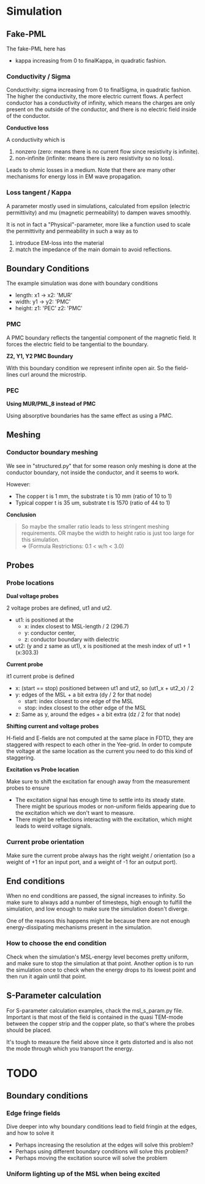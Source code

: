 # Simulation

## Fake-PML
The fake-PML here has 
- kappa increasing from 0 to finalKappa, in quadratic fashion.


### Conductivity / Sigma
Conductivity: sigma increasing from 0 to finalSigma, in quadratic fashion.
The higher the conductivity, the more electric current flows.
A perfect conductor has a conductivity of infinity, which means the charges are only present on the outside of the conductor, and there is no electric field inside of the conductor.

**Conductive loss**

A conductivity which is
1. nonzero (zero: means there is no current flow since resistivity is infinite). 
2. non-infinite (infinite: means there is zero resistivity so no loss).

Leads to ohmic losses in a medium. Note that there are many other mechanisms for energy loss in EM wave propagation.

### Loss tangent / Kappa
A parameter mostly used in simulations, calculated from epsilon (electric permittivity) and mu (magnetic permeability) to dampen waves smoothly.

It is not in fact a "Physical"-parameter, more like a function used to scale the permittivity and permeability in such a way as to 
1. introduce EM-loss into the material
2. match the impedance of the main domain to avoid reflections.

## Boundary Conditions
The example simulation was done with boundary conditions

- length: x1 -> x2: 'MUR'
- width: y1 -> y2: 'PMC' 
- height: z1: 'PEC' z2: 'PMC' 

### PMC
A PMC boundary reflects the tangential component of the magnetic field.
It forces the electric field to be tangential to the boundary.

**Z2, Y1, Y2 PMC Boundary**

With this boundary condition we represent infinite open air. So the field-lines curl around the microstrip.

### PEC
**Using MUR/PML_8 instead of PMC**

Using absorptive boundaries has the same effect as using a PMC.

## Meshing

### Conductor boundary meshing
We see in "structured.py" that for some reason only meshing is done at the conductor boundary, not inside the conductor, and it seems to work.

However:
- The copper t is 1 mm, the substrate t is 10 mm (ratio of 10 to 1)
- Typical copper t is 35 um, substrate t is 1570 (ratio of 44 to 1)

**Conclusion**
> So maybe the smaller ratio leads to less stringent meshing requirements. OR maybe the width to height ratio is just too large for this simulation. \
=> (Formula Restrictions: 0.1 < w/h < 3.0)

## Probes
### Probe locations
**Dual voltage probes**

2 voltage probes are defined, ut1 and ut2.
- ut1: is positioned at the 
    - x: index closest to MSL-length / 2 (296.7)
    - y: conductor center,
    - z: conductor boundary with dielectric
- ut2: (y and z same as ut1), x is positioned at the mesh index of ut1 + 1 (x:303.3)

**Current probe**

it1 current probe is defined
- x: (start == stop) positioned between ut1 and ut2, so (ut1_x + ut2_x) / 2
- y: edges of the MSL + a bit extra (dy / 2 for that node)
    - start: index closest to one edge of the MSL
    - stop: index closest to the other edge of the MSL
- z: Same as y, around the edges + a bit extra (dz / 2 for that node)


**Shifting current and voltage probes**

H-field and E-fields are not computed at the same place in FDTD, they are staggered with respect to each other in the Yee-grid.
In order to compute the voltage at the same location as the current you need to do this kind of staggering.

**Excitation vs Probe location**

Make sure to shift the excitation far enough away from the measurement probes to ensure
- The excitation signal has enough time to settle into its steady state. There might be spurious modes or non-uniform fields appearing due to the excitation which we don't want to measure.
- There might be reflections interacting with the excitation, which might leads to weird voltage signals.

### Current probe orientation
Make sure the current probe always has the right weight / orientation (so a weight of +1 for an input port, and a weight of -1 for an output port).

## End conditions
When no end conditions are passed, the signal increases to infinity.
So make sure to always add a number of timesteps, high enough to fulfill the simulation, and low enough to make sure the simulation doesn't diverge.

One of the reasons this happens might be because there are not enough energy-dissipating mechanisms present in the simulation.

### How to choose the end condition
Check when the simulation's MSL-energy level becomes pretty uniform, and make sure to stop the simulation at that point. Another option is to run the simulation once to check when the energy drops to its lowest point and then run it again until that point.

## S-Parameter calculation
For S-parameter calculation examples, chack the msl_s_param.py file. Important is that most of the field is contained in the quasi TEM-mode between the copper strip and the copper plate, so that's where the probes should be placed.

It's tough to measure the field above since it gets distorted and is also not the mode through which you transport the energy.

# TODO
## Boundary conditions
### Edge fringe fields
Dive deeper into why boundary conditions lead to field fringin at the edges, and how to solve it
- Perhaps increasing the resolution at the edges will solve this problem?
- Perhaps using different boundary conditions will solve this problem?
- Perhaps moving the excitation source will solve the problem

### Uniform lighting up of the MSL when being excited

